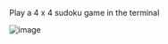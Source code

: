 Play a 4 x 4 sudoku game in the terminal

![image](https://github.com/Computer4062/c-programmes/assets/87608466/bd8cbb98-900a-4046-afc1-773defc14ddc)

